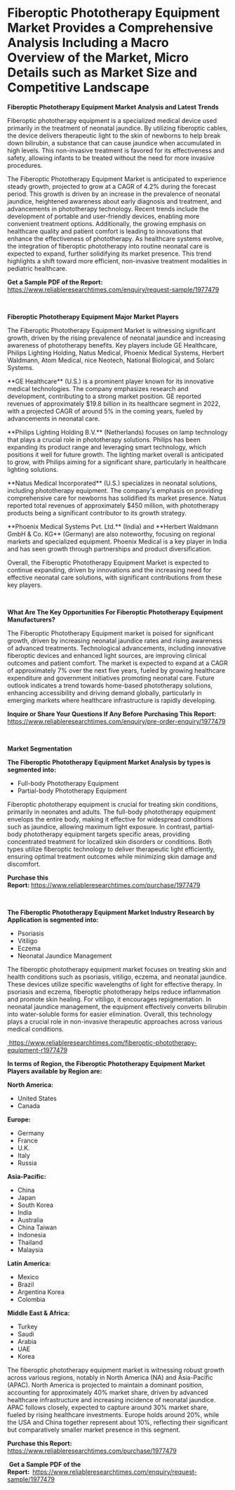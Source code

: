 <p><h1>Fiberoptic Phototherapy Equipment Market Provides a Comprehensive Analysis Including a Macro Overview of the Market, Micro Details such as Market Size and Competitive Landscape</h1></p><p><strong>Fiberoptic Phototherapy Equipment Market Analysis and Latest Trends</strong></p>
<p><p>Fiberoptic phototherapy equipment is a specialized medical device used primarily in the treatment of neonatal jaundice. By utilizing fiberoptic cables, the device delivers therapeutic light to the skin of newborns to help break down bilirubin, a substance that can cause jaundice when accumulated in high levels. This non-invasive treatment is favored for its effectiveness and safety, allowing infants to be treated without the need for more invasive procedures.</p><p>The Fiberoptic Phototherapy Equipment Market is anticipated to experience steady growth, projected to grow at a CAGR of 4.2% during the forecast period. This growth is driven by an increase in the prevalence of neonatal jaundice, heightened awareness about early diagnosis and treatment, and advancements in phototherapy technology. Recent trends include the development of portable and user-friendly devices, enabling more convenient treatment options. Additionally, the growing emphasis on healthcare quality and patient comfort is leading to innovations that enhance the effectiveness of phototherapy. As healthcare systems evolve, the integration of fiberoptic phototherapy into routine neonatal care is expected to expand, further solidifying its market presence. This trend highlights a shift toward more efficient, non-invasive treatment modalities in pediatric healthcare.</p></p>
<p><strong>Get a Sample PDF of the Report:&nbsp;</strong> <a href="https://www.reliableresearchtimes.com/enquiry/request-sample/1977479?utm_campaign=2641&utm_medium=2&utm_source=Github&utm_content=ia&utm_term=16042025&utm_id=fiberoptic-phototherapy-equipment">https://www.reliableresearchtimes.com/enquiry/request-sample/1977479</a></p>
<p>&nbsp;</p>
<p><strong>Fiberoptic Phototherapy Equipment Major Market Players</strong></p>
<p><p>The Fiberoptic Phototherapy Equipment Market is witnessing significant growth, driven by the rising prevalence of neonatal jaundice and increasing awareness of phototherapy benefits. Key players include GE Healthcare, Philips Lighting Holding, Natus Medical, Phoenix Medical Systems, Herbert Waldmann, Atom Medical, nice Neotech, National Biological, and Solarc Systems.</p><p>**GE Healthcare** (U.S.) is a prominent player known for its innovative medical technologies. The company emphasizes research and development, contributing to a strong market position. GE reported revenues of approximately $19.8 billion in its healthcare segment in 2022, with a projected CAGR of around 5% in the coming years, fueled by advancements in neonatal care.</p><p>**Philips Lighting Holding B.V.** (Netherlands) focuses on lamp technology that plays a crucial role in phototherapy solutions. Philips has been expanding its product range and leveraging smart technology, which positions it well for future growth. The lighting market overall is anticipated to grow, with Philips aiming for a significant share, particularly in healthcare lighting solutions.</p><p>**Natus Medical Incorporated** (U.S.) specializes in neonatal solutions, including phototherapy equipment. The company's emphasis on providing comprehensive care for newborns has solidified its market presence. Natus reported total revenues of approximately $450 million, with phototherapy products being a significant contributor to its growth strategy.</p><p>**Phoenix Medical Systems Pvt. Ltd.** (India) and **Herbert Waldmann GmbH & Co. KG** (Germany) are also noteworthy, focusing on regional markets and specialized equipment. Phoenix Medical is a key player in India and has seen growth through partnerships and product diversification.</p><p>Overall, the Fiberoptic Phototherapy Equipment Market is expected to continue expanding, driven by innovations and the increasing need for effective neonatal care solutions, with significant contributions from these key players.</p></p>
<p>&nbsp;</p>
<p><strong>What Are The Key Opportunities For Fiberoptic Phototherapy Equipment Manufacturers?</strong></p>
<p><p>The Fiberoptic Phototherapy Equipment market is poised for significant growth, driven by increasing neonatal jaundice rates and rising awareness of advanced treatments. Technological advancements, including innovative fiberoptic devices and enhanced light sources, are improving clinical outcomes and patient comfort. The market is expected to expand at a CAGR of approximately 7% over the next five years, fueled by growing healthcare expenditure and government initiatives promoting neonatal care. Future outlook indicates a trend towards home-based phototherapy solutions, enhancing accessibility and driving demand globally, particularly in emerging markets where healthcare infrastructure is rapidly developing.</p></p>
<p><strong>Inquire or Share Your Questions If Any Before Purchasing This Report:</strong> <a href="https://www.reliableresearchtimes.com/enquiry/pre-order-enquiry/1977479?utm_campaign=2641&utm_medium=2&utm_source=Github&utm_content=ia&utm_term=16042025&utm_id=fiberoptic-phototherapy-equipment">https://www.reliableresearchtimes.com/enquiry/pre-order-enquiry/1977479</a></p>
<p>&nbsp;</p>
<p><strong>Market Segmentation</strong></p>
<p><strong>The Fiberoptic Phototherapy Equipment Market Analysis by types is segmented into:</strong></p>
<p><ul><li>Full-body Phototherapy Equipment</li><li>Partial-body Phototherapy Equipment</li></ul></p>
<p><p>Fiberoptic phototherapy equipment is crucial for treating skin conditions, primarily in neonates and adults. The full-body phototherapy equipment envelops the entire body, making it effective for widespread conditions such as jaundice, allowing maximum light exposure. In contrast, partial-body phototherapy equipment targets specific areas, providing concentrated treatment for localized skin disorders or conditions. Both types utilize fiberoptic technology to deliver therapeutic light efficiently, ensuring optimal treatment outcomes while minimizing skin damage and discomfort.</p></p>
<p><strong>Purchase this Report:&nbsp;</strong><a href="https://www.reliableresearchtimes.com/purchase/1977479?utm_campaign=2641&utm_medium=2&utm_source=Github&utm_content=ia&utm_term=16042025&utm_id=fiberoptic-phototherapy-equipment">https://www.reliableresearchtimes.com/purchase/1977479</a></p>
<p>&nbsp;</p>
<p><strong>The Fiberoptic Phototherapy Equipment Market Industry Research by Application is segmented into:</strong></p>
<p><ul><li>Psoriasis</li><li>Vitiligo</li><li>Eczema</li><li>Neonatal Jaundice Management</li></ul></p>
<p><p>The fiberoptic phototherapy equipment market focuses on treating skin and health conditions such as psoriasis, vitiligo, eczema, and neonatal jaundice. These devices utilize specific wavelengths of light for effective therapy. In psoriasis and eczema, fiberoptic phototherapy helps reduce inflammation and promote skin healing. For vitiligo, it encourages repigmentation. In neonatal jaundice management, the equipment effectively converts bilirubin into water-soluble forms for easier elimination. Overall, this technology plays a crucial role in non-invasive therapeutic approaches across various medical conditions.</p></p>
<p><a href="https://www.reliableresearchtimes.com/fiberoptic-phototherapy-equipment-r1977479?utm_campaign=2641&utm_medium=2&utm_source=Github&utm_content=ia&utm_term=16042025&utm_id=fiberoptic-phototherapy-equipment">&nbsp;https://www.reliableresearchtimes.com/fiberoptic-phototherapy-equipment-r1977479</a></p>
<p><strong>In terms of Region, the Fiberoptic Phototherapy Equipment Market Players available by Region are:</strong></p>
<p>
    <p> <strong> North America: </strong>
        <ul>
            <li>United States</li>
            <li>Canada</li>
        </ul>
        </p> 
    <p> <strong> Europe: </strong>
        <ul>
            <li>Germany</li>
            <li>France</li>
            <li>U.K.</li>
            <li>Italy</li>
            <li>Russia</li>
        </ul>
        </p> 
    <p> <strong> Asia-Pacific: </strong>
        <ul>
            <li>China</li>
            <li>Japan</li>
            <li>South Korea</li>
            <li>India</li>
            <li>Australia</li>
            <li>China Taiwan</li>
            <li>Indonesia</li>
            <li>Thailand</li>
            <li>Malaysia</li>
        </ul>
        </p> 
    <p> <strong> Latin America: </strong>
        <ul>
            <li>Mexico</li>
            <li>Brazil</li>
            <li>Argentina Korea</li>
            <li>Colombia</li>
        </ul>
        </p> 
    <p> <strong> Middle East & Africa: </strong>
        <ul>
            <li>Turkey</li>
            <li>Saudi</li>
            <li>Arabia</li>
            <li>UAE</li>
            <li>Korea</li>
        </ul>
    </p>
    </p>
<p><p>The fiberoptic phototherapy equipment market is witnessing robust growth across various regions, notably in North America (NA) and Asia-Pacific (APAC). North America is projected to maintain a dominant position, accounting for approximately 40% market share, driven by advanced healthcare infrastructure and increasing incidence of neonatal jaundice. APAC follows closely, expected to capture around 30% market share, fueled by rising healthcare investments. Europe holds around 20%, while the USA and China together represent about 10%, reflecting their significant but comparatively smaller market presence in this segment.</p></p>
<p><strong>Purchase this Report: </strong><a href="https://www.reliableresearchtimes.com/purchase/1977479?utm_campaign=2641&utm_medium=2&utm_source=Github&utm_content=ia&utm_term=16042025&utm_id=fiberoptic-phototherapy-equipment">https://www.reliableresearchtimes.com/purchase/1977479</a></p>
<p>&nbsp;<strong>Get a Sample PDF of the Report:&nbsp;&nbsp;</strong><a href="https://www.reliableresearchtimes.com/enquiry/request-sample/1977479?utm_campaign=2641&utm_medium=2&utm_source=Github&utm_content=ia&utm_term=16042025&utm_id=fiberoptic-phototherapy-equipment">https://www.reliableresearchtimes.com/enquiry/request-sample/1977479</a></p>
<p><strong></strong></p>
<p><p></p><p></p><p></p></p>